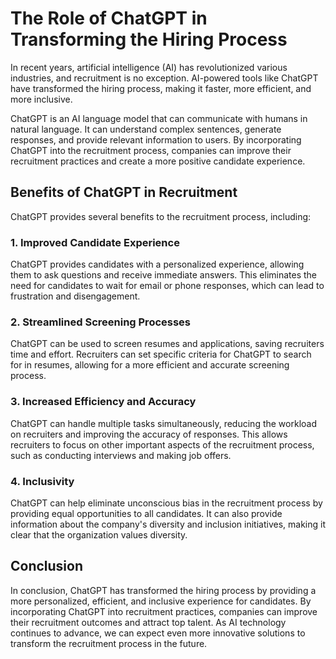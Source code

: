The Role of ChatGPT in Transforming the Hiring Process
====================================================================

In recent years, artificial intelligence (AI) has revolutionized various industries, and recruitment is no exception. AI-powered tools like ChatGPT have transformed the hiring process, making it faster, more efficient, and more inclusive.

ChatGPT is an AI language model that can communicate with humans in natural language. It can understand complex sentences, generate responses, and provide relevant information to users. By incorporating ChatGPT into the recruitment process, companies can improve their recruitment practices and create a more positive candidate experience.

Benefits of ChatGPT in Recruitment
----------------------------------

ChatGPT provides several benefits to the recruitment process, including:

### 1. Improved Candidate Experience

ChatGPT provides candidates with a personalized experience, allowing them to ask questions and receive immediate answers. This eliminates the need for candidates to wait for email or phone responses, which can lead to frustration and disengagement.

### 2. Streamlined Screening Processes

ChatGPT can be used to screen resumes and applications, saving recruiters time and effort. Recruiters can set specific criteria for ChatGPT to search for in resumes, allowing for a more efficient and accurate screening process.

### 3. Increased Efficiency and Accuracy

ChatGPT can handle multiple tasks simultaneously, reducing the workload on recruiters and improving the accuracy of responses. This allows recruiters to focus on other important aspects of the recruitment process, such as conducting interviews and making job offers.

### 4. Inclusivity

ChatGPT can help eliminate unconscious bias in the recruitment process by providing equal opportunities to all candidates. It can also provide information about the company's diversity and inclusion initiatives, making it clear that the organization values diversity.

Conclusion
----------

In conclusion, ChatGPT has transformed the hiring process by providing a more personalized, efficient, and inclusive experience for candidates. By incorporating ChatGPT into recruitment practices, companies can improve their recruitment outcomes and attract top talent. As AI technology continues to advance, we can expect even more innovative solutions to transform the recruitment process in the future.
